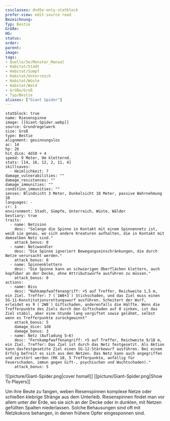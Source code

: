 ```yaml
---
cssclasses: dnd5e-only-statblock
prefer-view: edit-source read
Bezeichnung: 
Typ: Bestie
Größe: 
HG: 
status:
order:
parent:
image: 
tags:
- Quelle/5e/Monster_Manual
- Habitat/Stadt
- Habitat/Sumpf
- Habitat/Unterreich
- Habitat/Wüste
- Habitat/Wald
- Größe/Groß
- Typ/Bestie
aliases: ["Giant Spider"]
---
```

```statblock
statblock: true
name: Riesenspinne
image: [[Giant-Spider.webp]]
source: Grundregelwerk
size: Groß
type: Bestie
alignment: gesinnungslos
ac: 14
hp: 26
hit_dice: 4d10 + 4
speed: 9 Meter, 9m kletternd.
stats: [14, 16, 12, 2, 11, 4]
skillsaves:
  - Heimlichkeit: 7
damage_vulnerabilities: ""
damage_resistances: ""
damage_immunities: ""
condition_immunities: ""
senses: Blindsicht 3 Meter, Dunkelsicht 18 Meter, passive Wahrnehmung 10
languages: -
cr: 1
environment: Stadt, Sümpfe, Unterreich, Wüste, Wälder
bestiary: true
traits:
  - name: Netzsinn
    desc: "Solange die Spinne in Kontakt mit einem Spinnennetz ist, weiß sie genau, wo sich andere Kreaturen aufhalten, die in Kontakt mit demselben Netz sind."
    attack_bonus: 0
  - name: Netzwandler
    desc: "Die Spinne ignoriert Bewegungseinschränkungen, die durch Netze verursacht werden."
    attack_bonus: 0
  - name: Spinnenklettern
    desc: "Die Spinne kann an schwierigen Oberflächen klettern, auch kopfüber an der Decke, ohne Attributswürfe ausführen zu müssen."
    attack_bonus: 0
actions:
  - name: Biss
    desc: "Nahkampfwaffenangriff: +5 auf Treffer, Reichweite 1,5 m, ein Ziel. Treffer: 7 (`1W8+3`) Stichschaden, und das Ziel muss einen SG-11-Konstitutionsrettungswurf ausführen. Scheitert der Wurf, erleidet es 9 (`2W8`) Giftschaden, anderenfalls die Hälfte. Wenn die Trefferpunkte des Ziels durch den Giftschaden auf 0 sinken, ist das Ziel stabil, aber eine Stunde lang vergiftet sowie gelähmt, selbst wenn es Trefferpunkte zurückgewinnt"
    attack_bonus: 5
    damage_dice: 1d8
    damage_bonus: 3
  - name: Netz (Aufladung 5–6)
    desc: "Fernkampfwaffenangriff: +5 auf Treffer, Reichweite 9/18 m, ein Ziel. Treffer: Das Ziel ist durch das Netz festgesetzt. Als Aktion kann dasfestgesetzte Ziel einen SG-12-Stärkewurf ausführen. Bei einem Erfolg befreit es sich aus den Netzen. Das Netz kann auch angegriffen und zerstört werden (RK 10, 5 Trefferpunkte, anfällig für Feuerschaden, immun gegen Gift-, psychischen und Wuchtschaden)."
    attack_bonus: 5
```

![[picture/Giant-Spider.png|cover hsmall]]
[[picture/Giant-Spider.png|Show To Players]]

Um ihre Beute zu fangen, weben Riesenspinnen komplexe Netze oder schießen klebrige Stränge aus dem Unterleib. Riesenspinnen findet man vor allem unter der Erde, wo sie sich an der Decke oder in dunklen, mit Netzen gefüllten Spalten niederlassen. Solche Behausungen sind oft mit Netzkokons behangen, in denen frühere Opfer eingesponnen sind.